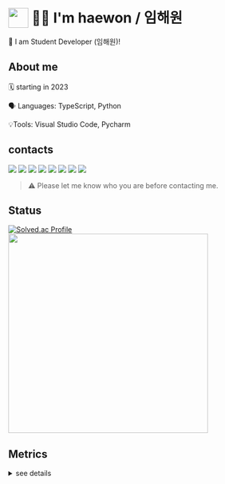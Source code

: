# <img src="https://www.emojiall.com/images/120/twitter/twemoji-13.0.1/1f1f0-1f1f7.png" width="40px" style="position: relative; top: 10px "/> 🧑‍💻 I'm haewon / 임해원
👋 I am Student Developer (임해원)!
## About me
🗓️ starting in 2023

🗣️ Languages: TypeScript, Python

💡Tools: Visual Studio Code, Pycharm



## contacts

<a href="https://dev.haewon@gmail.com" target="_blank"><img src="https://img.shields.io/badge/Gmail-d14836?style=flat&logo=gmail&logoColor=f3f3f3"/></a>
<a href="https://www.youtube.com/channel/UCl4Gj1GolNH5_BzeCzQbNFw" target="_blank"><img src="https://img.shields.io/badge/Youtube-FF0000?style=flat&logo=youtube&logoColor=f3f3f3"/></a>
<a href="https://soundcloud.com/dev_haewon" target="_blank"><img src="https://img.shields.io/badge/SoundCloud-FF791A?style=flat&logo=soundcloud&logoColor=f3f3f3"/></a>
<a href="https://www.instagram.com/dev.haewon/" target="_blank"><img src="https://img.shields.io/badge/Instagram-bc4b7b?style=flat&logo=instagram&logoColor=f3f3f3"/></a>
<a href="https://open.spotify.com/user/313eou2gpsgjhchhl46qmisfovum" target="_blank"><img src="https://img.shields.io/badge/Spotify-1DB954?style=flat&logo=spotify&logoColor=f3f3f3"/></a>
<img src="https://img.shields.io/badge/dev.haewon-5865F2?style=flat&logo=discord&logoColor=f3f3f3"/>
<a href="https://www.twitch.tv/breaker77777" target="_blank"><img src="https://img.shields.io/badge/Twitch-9146FF?style=flat&logo=Twitch&logoColor=f3f3f3"/></a>
<a href="https://steamcommunity.com/id/devhaewon" target="_blank"><img src="https://img.shields.io/badge/Steam-272727?style=flag&logo=Steam&logoColor=f3f3f3"/></a>
> ⚠️ Please let me know who you are before contacting me.

## Status
[![Solved.ac Profile](http://mazassumnida.wtf/api/v2/generate_badge?boj=dev_haewon)](https://solved.ac/dev_haewon/)
<img src="https://github-readme-stats.vercel.app/api?username=dev-haewon&show_icons=true&theme=radical" width="400px"/>




## Metrics
<details>
<summary>see details</summary>

![Metrics](https://metrics.lecoq.io/dev-haewon?template=classic&isocalendar=1&languages=1&habits=1&followup=1&people=1&lines=1&notable=1&achievements=1&base=header%2C%20activity%2C%20community%2C%20repositories%2C%20metadata&base.indepth=false&base.hireable=false&base.skip=false&isocalendar=false&isocalendar.duration=half-year&languages=false&languages.limit=8&languages.threshold=0%25&languages.other=false&languages.colors=github&languages.sections=most-used&languages.indepth=false&languages.analysis.timeout=15&languages.analysis.timeout.repositories=7.5&languages.categories=markup%2C%20programming&languages.recent.categories=markup%2C%20programming&languages.recent.load=300&languages.recent.days=14&lines=false&lines.sections=base&lines.repositories.limit=4&lines.history.limit=1&habits=false&habits.from=200&habits.days=14&habits.facts=true&habits.charts=false&habits.charts.type=classic&habits.trim=false&habits.languages.limit=8&habits.languages.threshold=0%25&followup=false&followup.sections=repositories&followup.indepth=false&followup.archived=true&people=false&people.limit=24&people.identicons=false&people.identicons.hide=false&people.size=28&people.types=followers%2C%20following&people.shuffle=false&achievements=false&achievements.threshold=C&achievements.secrets=true&achievements.display=detailed&achievements.limit=0&notable=false&notable.from=organization&notable.repositories=false&notable.indepth=false&notable.types=commit&notable.self=false&config.timezone=Asia%2FSeoul)

</details>
